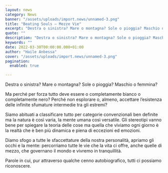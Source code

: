 ```yaml
---
layout: news
category: News
banner: "/assets/uploads/import.news/unnamed-3.png"
title: "Beating Souls – Mezze Vie"
excerpt: "Destra o sinistra? Mare o montagna? Sole o pioggia? Maschio o femmina? Ma perché per forza tutto deve essere o completamente bianco o completamente nero? Perché non esplorare o, almeno, accettare l’esistenza delle infinite sfumature intermedie tra gli estremi? Siamo abituati a classificare tutto per categorie convenzionali ben definite ma la natura è così varia, [&hellip"
quote: ""
description: "Destra o sinistra? Mare o montagna? Sole o pioggia? Maschio o femmina? Ma perché per forza tutto deve essere o completamente bianco o completamente nero? Perché non esplorare o, almeno, accettare l’esistenza delle infinite sfumature intermedie tra gli estremi? Siamo abituati a classificare tutto per categorie convenzionali ben definite ma la natura è così varia, [&hellip"
keywords: ""
date: 2022-03-30T00:00:00.000+01:00
author: "Haile Anbessa"
cover: "/assets/uploads/import.news/unnamed-3.png"
pagination:
  enabled: true

---
```


Destra o sinistra? Mare o montagna? Sole o pioggia? Maschio o femmina?

Ma perché per forza tutto deve essere o completamente bianco o completamente nero? Perché non esplorare o, almeno, accettare l’esistenza delle infinite sfumature intermedie tra gli estremi?

Siamo abituati a classificare tutto per categorie convenzionali ben definite ma la natura è così varia, la mente umana così versatile. Gli stereotipi vanno bene per spiegare la teoria delle cose ma quella che viviamo ogni giorno è la realtà che è ben più dinamica e piena di eccezioni ed emozioni.

Diamo sfogo a tutte le sfaccettature della nostra personalità, apriamo gli occhi e la mente: percorriamo tutte le vie che la vita ci offre, anche quelle di mezzo, che governano il mondo e vivremo in tranquillità.

Parole in cui, pur attraverso qualche cenno autobiografico, tutti ci possiamo riconoscere.